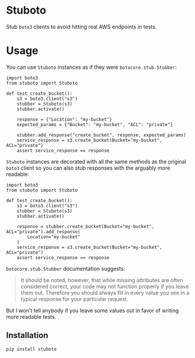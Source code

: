 # Stuboto

Stub `boto3` clients to avoid hitting real AWS endpoints in tests.

# Usage

You can use `Stuboto` instances as if they were `botocore.stub.Stubber`:

```python3
import boto3
from stuboto import Stuboto

def test_create_bucket():
    s3 = boto3.client("s3")
    stubber = Stuboto(s3)
    stubber.activate()

    response = {"Location": "my-bucket"}
    expected_params = {"Bucket": "my-bucket", "ACL": "private"}

    stubber.add_response("create_bucket", response, expected_params)
    service_response = s3.create_bucket(Bucket="my-bucket", ACL="private")
    assert service_response == response
```

`Stuboto` instances are decorated with all the same methods as the original `boto3` client so you can also stub responses with the arguably more readable:

```python3
import boto3
from stuboto import Stuboto

def test_create_bucket():
    s3 = boto3.client("s3")
    stubber = Stuboto(s3)
    stubber.activate()

    response = stubber.create_bucket(Bucket="my-bucket", ACL="private").add_response(
        Location="my-bucket"
    )
    service_response = s3.create_bucket(Bucket="my-bucket", ACL="private")
    assert service_response == response
```

`botocore.stub.Stubber` documentation suggests:

> It should be noted, however, that while missing attributes are often considered correct, your code may not function properly if you leave them out. Therefore you should always fill in every value you see in a typical response for your particular request.

But I won't tell anybody if you leave some values out in favor of writing more readable tests.

## Installation

```bash
pip install stuboto
```
